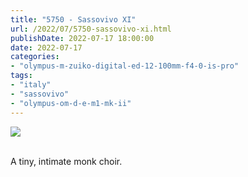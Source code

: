 ```yaml
---
title: "5750 - Sassovivo XI"
url: /2022/07/5750-sassovivo-xi.html
publishDate: 2022-07-17 18:00:00
date: 2022-07-17
categories:
- "olympus-m-zuiko-digital-ed-12-100mm-f4-0-is-pro"
tags:
- "italy"
- "sassovivo"
- "olympus-om-d-e-m1-mk-ii"
---
```

<div class="container">
<div class="center"><a target="_blank" href="https://d25zfm9zpd7gm5.cloudfront.net/1200x1200/2019/20190906_103555_lr.jpg"><img class="webfeedsFeaturedVisual" src="https://d25zfm9zpd7gm5.cloudfront.net/0600x0600/2019/20190906_103555_lr.jpg" /></a></div>
</div>
<br />

A tiny, intimate monk choir.
